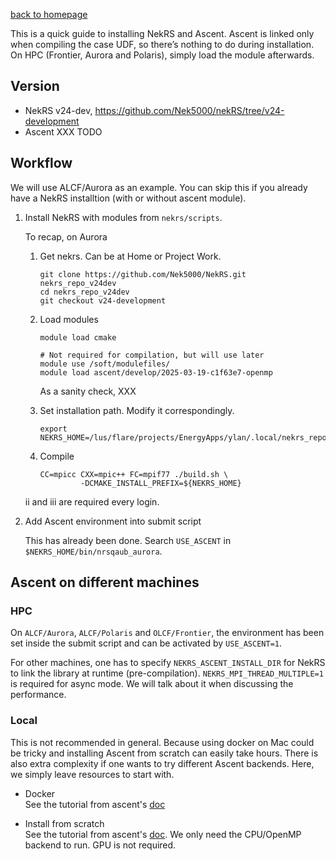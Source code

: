 [back to homepage](README.md)

This is a quick guide to installing NekRS and Ascent.
Ascent is linked only when compiling the case UDF, so there’s nothing to do
during installation.
On HPC (Frontier, Aurora and Polaris), simply load the module afterwards.

## Version

- NekRS v24-dev, https://github.com/Nek5000/nekRS/tree/v24-development
- Ascent XXX TODO

## Workflow

We will use ALCF/Aurora as an example. You can skip this if you already have a
NekRS installtion (with or without ascent module).

1. Install NekRS with modules from `nekrs/scripts`.      

   To recap, on Aurora     
   1. Get nekrs. Can be at Home or Project Work.  
      ```
      git clone https://github.com/Nek5000/NekRS.git nekrs_repo_v24dev
      cd nekrs_repo_v24dev
      git checkout v24-development
      ```

   2. Load modules
      ```
      module load cmake
      
      # Not required for compilation, but will use later
      module use /soft/modulefiles/
      module load ascent/develop/2025-03-19-c1f63e7-openmp
      ```

      As a sanity check, XXX

   3. Set installation path. Modify it correspondingly.
      ```
      export NEKRS_HOME=/lus/flare/projects/EnergyApps/ylan/.local/nekrs_repo_v24dev
      ```

   4. Compile
      ```
      CC=mpicc CXX=mpic++ FC=mpif77 ./build.sh \
               -DCMAKE_INSTALL_PREFIX=${NEKRS_HOME}
      ```

   ii and iii are required every login.

2. Add Ascent environment into submit script

   This has already been done. Search `USE_ASCENT` in `$NEKRS_HOME/bin/nrsqaub_aurora`.


## Ascent on different machines

### HPC

On `ALCF/Aurora`, `ALCF/Polaris` and `OLCF/Frontier`, the environment has been
set inside the submit script and can be activated by `USE_ASCENT=1`.

For other machines, one has to specify `NEKRS_ASCENT_INSTALL_DIR` for NekRS to
link the library at runtime (pre-compilation). `NEKRS_MPI_THREAD_MULTIPLE=1` is
required for async mode.  We will talk about it when discussing the performance.

### Local

This is not recommended in general. Because using docker on Mac could be tricky
and installing Ascent from scratch can easily take hours. There is also extra
complexity if one wants to try different Ascent backends. Here, we simply leave
resources to start with.

- Docker    
  See the tutorial from ascent's [doc](https://ascent.readthedocs.io/en/latest/Tutorial_Setup.html)
  
- Install from scratch   
  See the tutorial from ascent's [doc](https://ascent.readthedocs.io/en/latest/QuickStart.html#installing-ascent-and-third-party-dependencies). We only need the CPU/OpenMP backend to run.
  GPU is not required.

